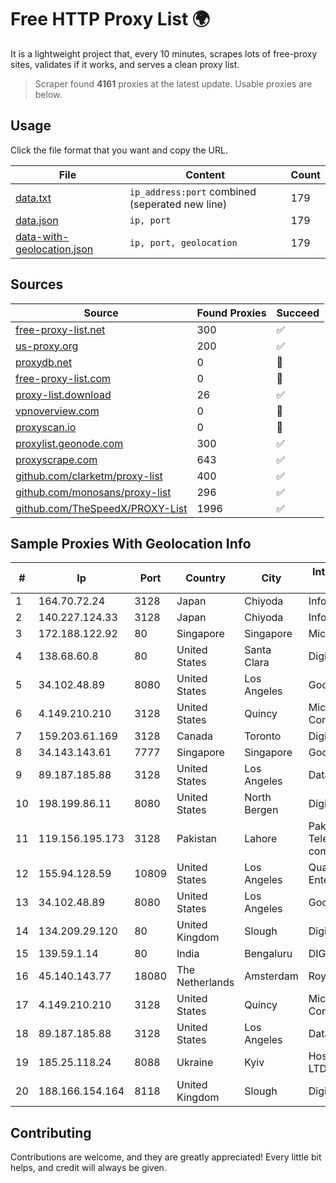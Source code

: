 
# Free HTTP Proxy List 🌍

It is a lightweight project that, every 10 minutes, scrapes lots of free-proxy sites, validates if it works, and serves a clean proxy list.


> Scraper found **4161** proxies at the latest update. Usable proxies are below.

## Usage

Click the file format that you want and copy the URL.


|File|Content|Count|
|----|-------|-----|
|[data.txt](https://raw.githubusercontent.com/themiralay/Proxy-List-World/master/data.txt)|`ip_address:port` combined (seperated new line)|179|
|[data.json](https://raw.githubusercontent.com/themiralay/Proxy-List-World/master/data.json)|`ip, port`|179|
|[data-with-geolocation.json](https://raw.githubusercontent.com/themiralay/Proxy-List-World/master/data-with-geolocation.json)|`ip, port, geolocation`|179|

## Sources

|Source|Found Proxies|Succeed|
|------|-------------|-------|
|[free-proxy-list.net](https://free-proxy-list.net)|300|✅|
|[us-proxy.org](https://www.us-proxy.org)|200|✅|
|[proxydb.net](http://proxydb.net)|0|🚫|
|[free-proxy-list.com](https://free-proxy-list.com/?page=&port=&type%5B%5D=http&type%5B%5D=https&up_time=0&search=Search)|0|🚫|
|[proxy-list.download](https://www.proxy-list.download/HTTP)|26|✅|
|[vpnoverview.com](https://vpnoverview.com/privacy/anonymous-browsing/free-proxy-servers)|0|🚫|
|[proxyscan.io](https://www.proxyscan.io)|0|🚫|
|[proxylist.geonode.com](https://proxylist.geonode.com/api/proxy-list?limit=300&page=1&sort_by=lastChecked&sort_type=desc&protocols=http,https)|300|✅|
|[proxyscrape.com](https://api.proxyscrape.com/v2/?request=displayproxies&protocol=http&timeout=10000&country=all&ssl=all&anonymity=all)|643|✅|
|[github.com/clarketm/proxy-list](https://raw.githubusercontent.com/clarketm/proxy-list/master/proxy-list-raw.txt)|400|✅|
|[github.com/monosans/proxy-list](https://raw.githubusercontent.com/monosans/proxy-list/main/proxies/http.txt)|296|✅|
|[github.com/TheSpeedX/PROXY-List](https://raw.githubusercontent.com/TheSpeedX/PROXY-List/master/http.txt)|1996|✅|


## Sample Proxies With Geolocation Info

|#|Ip|Port|Country|City|Internet Service Provider|
|-|--|----|-------|----|-------------------------|
|1|164.70.72.24|3128|Japan|Chiyoda|InfoSphere|
|2|140.227.124.33|3128|Japan|Chiyoda|InfoSphere|
|3|172.188.122.92|80|Singapore|Singapore|Microsoft|
|4|138.68.60.8|80|United States|Santa Clara|DigitalOcean, LLC|
|5|34.102.48.89|8080|United States|Los Angeles|Google LLC|
|6|4.149.210.210|3128|United States|Quincy|Microsoft Corporation|
|7|159.203.61.169|3128|Canada|Toronto|DigitalOcean, LLC|
|8|34.143.143.61|7777|Singapore|Singapore|Google LLC|
|9|89.187.185.88|3128|United States|Los Angeles|Datacamp Limited|
|10|198.199.86.11|8080|United States|North Bergen|DigitalOcean, LLC|
|11|119.156.195.173|3128|Pakistan|Lahore|Pakistan Telecommuication company limited|
|12|155.94.128.59|10809|United States|Los Angeles|QuadraNet Enterprises LLC|
|13|34.102.48.89|8080|United States|Los Angeles|Google LLC|
|14|134.209.29.120|80|United Kingdom|Slough|DigitalOcean, LLC|
|15|139.59.1.14|80|India|Bengaluru|DIGITALOCEAN|
|16|45.140.143.77|18080|The Netherlands|Amsterdam|RoyaleHosting BV|
|17|4.149.210.210|3128|United States|Quincy|Microsoft Corporation|
|18|89.187.185.88|3128|United States|Los Angeles|Datacamp Limited|
|19|185.25.118.24|8088|Ukraine|Kyiv|Hosting Ukraine LTD|
|20|188.166.154.164|8118|United Kingdom|Slough|DigitalOcean, LLC|



## Contributing

Contributions are welcome, and they are greatly appreciated! Every
little bit helps, and credit will always be given.

